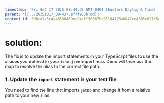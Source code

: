 ```yaml
---
timestamp: 'Fri Oct 17 2025 08:44:37 GMT-0400 (Eastern Daylight Time)'
parent: '[[../20251017_084437.ef7f903b.md]]'
content_id: 3d6c81a5c4e46586469ec94dff30067be26164f25a6847ce4083c621c5468206
---
```


# solution:

The fix is to update the import statements in your TypeScript files to use the aliases you defined in your `deno.json` import map. Deno will then use the map to resolve the alias to the correct file path.

### 1. Update the `import` statement in your test file

You need to find the line that imports `getDb` and change it from a relative path to your new alias.
